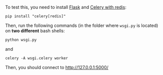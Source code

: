 To test this, you need to install [Flask](https://flask.palletsprojects.com/en/2.0.x/) and [Celery with redis](https://docs.celeryproject.org/en/stable/getting-started/introduction.html#installation):

    pip install "celery[redis]"

Then, run the following commands (in the folder where `wsgi.py` is located) on **two different** bash shells:

    python wsgi.py

and

    celery -A wsgi.celery worker

Then, you should connect to http://127.0.0.1:5000/